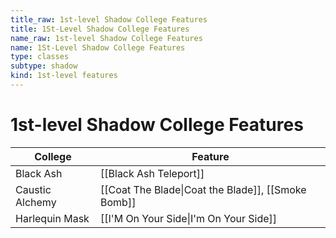 ```yaml
---
title_raw: 1st-level Shadow College Features
title: 1St-Level Shadow College Features
name_raw: 1st-level Shadow College Features
name: 1St-Level Shadow College Features
type: classes
subtype: shadow
kind: 1st-level features
---
```


# 1st-level Shadow College Features

| College         | Feature                                            |
| --------------- | -------------------------------------------------- |
| Black Ash       | [[Black Ash Teleport]]                             |
| Caustic Alchemy | [[Coat The Blade\|Coat the Blade]], [[Smoke Bomb]] |
| Harlequin Mask  | [[I'M On Your Side\|I'm On Your Side]]             |
